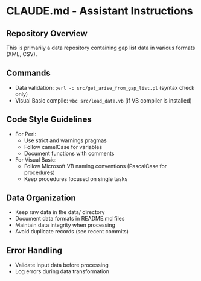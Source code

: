 # CLAUDE.md - Assistant Instructions

## Repository Overview
This is primarily a data repository containing gap list data in various formats (XML, CSV).

## Commands
- Data validation: `perl -c src/get_arise_from_gap_list.pl` (syntax check only)
- Visual Basic compile: `vbc src/load_data.vb` (if VB compiler is installed)

## Code Style Guidelines
- For Perl:
  - Use strict and warnings pragmas
  - Follow camelCase for variables
  - Document functions with comments
- For Visual Basic:
  - Follow Microsoft VB naming conventions (PascalCase for procedures)
  - Keep procedures focused on single tasks

## Data Organization
- Keep raw data in the data/ directory
- Document data formats in README.md files
- Maintain data integrity when processing
- Avoid duplicate records (see recent commits)

## Error Handling
- Validate input data before processing
- Log errors during data transformation